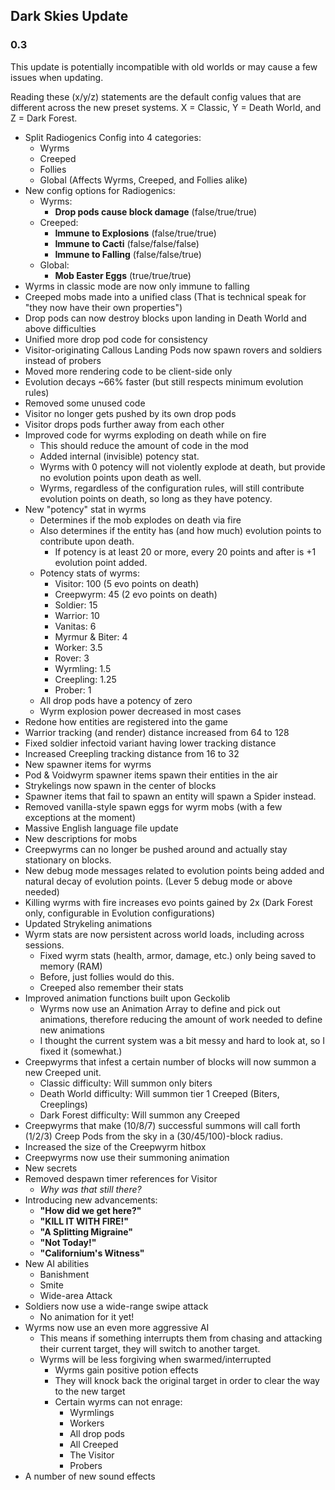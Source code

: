 ## Dark Skies Update
### 0.3

This update is potentially incompatible with old worlds or may cause a few issues when updating.

Reading these (x/y/z) statements are the default config values that are different across the new preset systems. X = Classic, Y = Death World, and Z = Dark Forest.

- Split Radiogenics Config into 4 categories:
  - Wyrms
  - Creeped
  - Follies
  - Global (Affects Wyrms, Creeped, and Follies alike)
- New config options for Radiogenics:
  - Wyrms:
    - **Drop pods cause block damage** (false/true/true)
  - Creeped:
    - **Immune to Explosions** (false/true/true)
    - **Immune to Cacti** (false/false/false)
    - **Immune to Falling** (false/false/true)
  - Global:
    - **Mob Easter Eggs** (true/true/true)
- Wyrms in classic mode are now only immune to falling
- Creeped mobs made into a unified class (That is technical speak for "they now have their own properties")
- Drop pods can now destroy blocks upon landing in Death World and above difficulties
- Unified more drop pod code for consistency
- Visitor-originating Callous Landing Pods now spawn rovers and soldiers instead of probers
- Moved more rendering code to be client-side only
- Evolution decays ~66% faster (but still respects minimum evolution rules)
- Removed some unused code
- Visitor no longer gets pushed by its own drop pods
- Visitor drops pods further away from each other
- Improved code for wyrms exploding on death while on fire
  - This should reduce the amount of code in the mod
  - Added internal (invisible) potency stat.
  - Wyrms with 0 potency will not violently explode at death, but provide no evolution points upon death as well.
  - Wyrms, regardless of the configuration rules, will still contribute evolution points on death, so long as they have potency.
- New "potency" stat in wyrms
  - Determines if the mob explodes on death via fire
  - Also determines if the entity has (and how much) evolution points to contribute upon death.
    - If potency is at least 20 or more, every 20 points and after is +1 evolution point added.
  - Potency stats of wyrms:
    - Visitor: 100 (5 evo points on death)
    - Creepwyrm: 45 (2 evo points on death)
    - Soldier: 15
    - Warrior: 10
    - Vanitas: 6
    - Myrmur & Biter: 4
    - Worker: 3.5
    - Rover: 3
    - Wyrmling: 1.5
    - Creepling: 1.25
    - Prober: 1
  - All drop pods have a potency of zero
  - Wyrm explosion power decreased in most cases
- Redone how entities are registered into the game
- Warrior tracking (and render) distance increased from 64 to 128
- Fixed soldier infectoid variant having lower tracking distance
- Increased Creepling tracking distance from 16 to 32
- New spawner items for wyrms
- Pod & Voidwyrm spawner items spawn their entities in the air
- Strykelings now spawn in the center of blocks
- Spawner items that fail to spawn an entity will spawn a Spider instead.
- Removed vanilla-style spawn eggs for wyrm mobs (with a few exceptions at the moment)
- Massive English language file update
- New descriptions for mobs
- Creepwyrms can no longer be pushed around and actually stay stationary on blocks.
- New debug mode messages related to evolution points being added and natural decay of evolution points. (Lever 5 debug mode or above needed)
- Killing wyrms with fire increases evo points gained by 2x (Dark Forest only, configurable in Evolution configurations)
- Updated Strykeling animations
- Wyrm stats are now persistent across world loads, including across sessions.
  - Fixed wyrm stats (health, armor, damage, etc.) only being saved to memory (RAM)
  - Before, just follies would do this.
  - Creeped also remember their stats
- Improved animation functions built upon Geckolib
  - Wyrms now use an Animation Array to define and pick out animations, therefore reducing the amount of work needed to define new animations
  - I thought the current system was a bit messy and hard to look at, so I fixed it (somewhat.)
- Creepwyrms that infest a certain number of blocks will now summon a new Creeped unit.
  - Classic difficulty: Will summon only biters
  - Death World difficulty: Will summon tier 1 Creeped (Biters, Creeplings)
  - Dark Forest difficulty: Will summon any Creeped
- Creepwyrms that make (10/8/7) successful summons will call forth (1/2/3) Creep Pods from the sky in a (30/45/100)-block radius.
- Increased the size of the Creepwyrm hitbox
- Creepwyrms now use their summoning animation
- New secrets
- Removed despawn timer references for Visitor
  - *Why was that still there?*
- Introducing new advancements:
  - **"How did we get here?"** 
  - **"KILL IT WITH FIRE!"**
  - **"A Splitting Migraine"**
  - **"Not Today!"**
  - **"Californium's Witness"**
- New AI abilities
  - Banishment
  - Smite
  - Wide-area Attack
- Soldiers now use a wide-range swipe attack
  - No animation for it yet!
- Wyrms now use an even more aggressive AI
  - This means if something interrupts them from chasing and attacking their current target, they will switch to another target.
  - Wyrms will be less forgiving when swarmed/interrupted
    - Wyrms gain positive potion effects
    - They will knock back the original target in order to clear the way to the new target
    - Certain wyrms can not enrage:
      - Wyrmlings
      - Workers
      - All drop pods
      - All Creeped
      - The Visitor
      - Probers
- A number of new sound effects 
